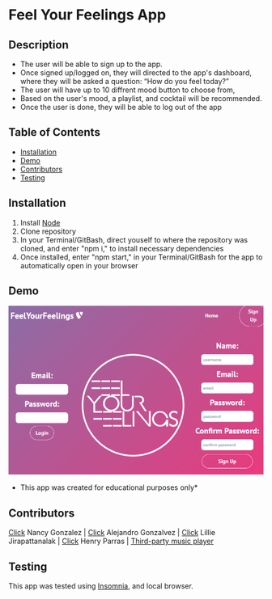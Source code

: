 # Feel Your Feelings App

## Description
- The user will be able to sign up to the app.
- Once signed up/logged on, they will directed to the app's dashboard, where they will be asked a question: “How do you feel today?”
- The user will have up to 10 diffrent mood button to choose from,
- Based on the user's mood, a playlist, and cocktail will be recommended. 
- Once the user is done, they will be able to log out of the app

## Table of Contents 
- [Installation](#installation)
- [Demo](#demo)
- [Contributors](#contributors)
- [Testing](#testing)

## Installation
1) Install [Node](https://nodejs.org/en/) 
2) Clone repository
3) In your Terminal/GitBash, direct youself to where the repository was cloned, and enter "npm i," to install necessary dependencies
4) Once installed, enter "npm start," in your Terminal/GitBash for the app to automatically open in your browser

## Demo
![This is what our homepage looks like ](./client/src/Assets/home.png)

* This app was created for educational purposes only*

## Contributors
[Click](https://github.com/MarissaNancy) Nancy Gonzalez |
[Click](https://github.com/agonzalvez/) Alejandro Gonzalvez |
[Click](https://github.com/Lilliemefie) Lillie Jirapattanalak |
[Click](https://github.com/henryparras24) Henry Parras |
[Third-party music player](https://codepen.io/OlgaKoplik/pen/pXGQNQ)

## Testing

This app was tested using [Insomnia](https://insomnia.rest/), and local browser.

